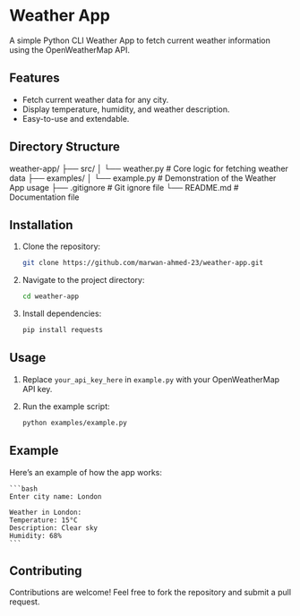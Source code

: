 # Weather App

A simple Python CLI Weather App to fetch current weather information using the OpenWeatherMap API.

## Features
- Fetch current weather data for any city.
- Display temperature, humidity, and weather description.
- Easy-to-use and extendable.

## Directory Structure

weather-app/
├── src/
│   └── weather.py        # Core logic for fetching weather data
├── examples/
│   └── example.py        # Demonstration of the Weather App usage
├── .gitignore            # Git ignore file
└── README.md             # Documentation file


## Installation

1. Clone the repository:

    ```bash
    git clone https://github.com/marwan-ahmed-23/weather-app.git
    ```

2. Navigate to the project directory:

    ```bash
    cd weather-app
    ```

3. Install dependencies:

    ```bash
    pip install requests
    ```

## Usage

1. Replace `your_api_key_here` in `example.py` with your OpenWeatherMap API key.
2. Run the example script:

    ```bash
    python examples/example.py
    ```

## Example

Here’s an example of how the app works:

    ```bash
    Enter city name: London

    Weather in London:
    Temperature: 15°C
    Description: Clear sky
    Humidity: 68%
    ```

## Contributing

Contributions are welcome! Feel free to fork the repository and submit a pull request.

